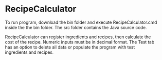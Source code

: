 RecipeCalculator
================

To run program, download the bin folder and execute RecipeCalculator.cmd inside the the bin folder.
The src folder contains the Java source code.

RecipeCalculator can register ingredients and recipes, then calculate the cost of the recipe.
Numeric inputs must be in decimal format.
The Test tab has an option to delete all data or populate the program with test ingredients and recipes.
